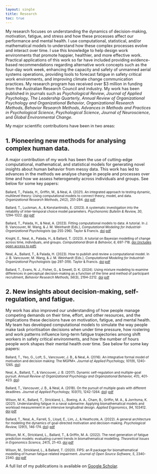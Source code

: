 ```yaml
---
layout: single
title: Research
toc: true
---
```


<style>
  body {
    font-size: 0.8em; /* Adjust font size just for this page */
  }
</style>

My research focuses on understanding the dynamics of decision-making, motivation, fatigue, and stress 
and how these processes affect our performance and mental health. I use computational, statistical, and/or mathematical 
models to understand how these complex processes evolve and interact over time. I use this knowledge 
to help design work environments that promote happier, healthier, and more effective work. Practical 
applications of this work so far have included providing evidence-based recommendations regarding 
alternative work concepts such as the four-day work week, enhancing the capacity and safety of unmanned 
aerial systems operations, providing tools to forecast fatigue in safety critical work environments, 
and improving climate change communication practices. My research program has received over $3 million 
in funding from the Australian Research Council and industry. My work has been published in journals 
such as _Psychological Review_, _Journal of Applied Psychology_, _The Leadership Quarterly_, _Annual Review of Organizational Psychology and Organizational Behavior_, 
_Organizational Research Methods_, _Behavior Research Methods_, _Advances in Methods and Practices in Psychological Science_,
_Psychological Science_, _Journal of Neuroscience_, and _Global Environmental Change_. 

My major scientific contributions have been in two areas:

## 1. Pioneering new methods for analysing complex human data.

A major contribution of my work has been the use of cutting-edge computational, mathematical, and statistical models for generating novel insights about human behavior
from messy data. This work has led to advances in the methods we analyse change in people and processes over time and how
we assess heterogeneity across individuals and groups. See below for some key papers:

<span style="font-size: 0.8em;">Ballard, T., Palada, H., Griffin, M., & Neal, A. (2021). An integrated approach to testing dynamic, multilevel theory: 
Using computational models to connect theory, model, and data. _Organizational Research Methods, 24_(2), 251-284. [doi](https://journals.sagepub.com/doi/full/10.1177/1094428119881209) [pdf](https://doi.org/10.31234/osf.io/3djt5)</span>

<span style="font-size: 0.8em;">Ballard, T., Luckman, A., & Konstantinidis, E. (2023). A systematic investigation into the reliability of inter-temporal choice 
model parameters. _Psychonomic Bulletin & Review, 30_, 1294-1322. [doi](https://link.springer.com/article/10.3758/s13423-022-02241-7) [pdf](https://doi.org/10.31234/osf.io/mvk67)</span>

<span style="font-size: 0.8em;">Ballard, T., Palada, H., & Neal, A. (2023). Fitting computational models to data: A tutorial. In J. B. Vancouver, M. Wang, & J. M. Weinhardt (Eds.), 
_Computational Modeling for Industrial-Organizational Psychologists_ (pp 255-296). Taylor & Francis. [doi](https://www.taylorfrancis.com/chapters/edit/10.4324/9781003388852-12/fitting-computational-models-data-timothy-ballard-hector-palada-andrew-neal) [pdf](/assets/docs/Fitting_computational_models_to_data_a_tutorial.pdf)</span>

<span style="font-size: 0.8em;">Knight, E., Neal, A., Palada, H., & Ballard, T. (2023). A tutorial on Bayesian modelling of change across time, individuals, and groups.
_Computational Brain & Behavior, 6_, 697-718. [doi (includes open access to pdf)](https://link.springer.com/article/10.1007/s42113-023-00173-6s)</span>

<span style="font-size: 0.8em;">Neal, A., Ballard, T., & Palada, H. (2023). How to publish and review a computational model. In J. B. Vancouver, M. Wang, & J. M. Weinhardt (Eds.), 
_Computational Modeling for Industrial-Organizational Psychologists_ (pp 297-319). Taylor & Francis. [doi](https://www.taylorfrancis.com/chapters/edit/10.4324/9781003388852-13/publish-review-computational-model-andrew-neal-timothy-ballard-hector-palada) [pdf](/assets/docs/How_to_publish_and_review_a_computational_model.pdf)</span>

<span style="font-size: 0.8em;">Ballard, T., Evans, N. J., Fisher, G., & Sewell, D. K. (2024). Using mixture modeling to examine differences in perceptual 
decision-making as a function of the time and method of participant recruitment, _Behavior Research Methods, 56_(3), 2194-2212. [doi](https://link.springer.com/article/10.3758/s13428-023-02142-0) [pdf](https://doi.org/10.31234/osf.io/w9d67)</span>


## 2. New insights about decision-making, self-regulation, and fatigue.

My work has also improved our understanding of how people manage competing demands on their time, effort, and other resources, and the implications these decisions have 
on motivation, fatigue, and mental health. My team has developed computational models to simulate the way people
make task prioritisation decisions when under time pressure, how rostering and work patterns influence long-term
fatigue trajectories among shift workers in safety critical environments, and how the number of hours people work
shapes their mental health over time. See below for some key papers:

<span style="font-size: 0.8em;">Ballard, T., Yeo, G., Loft, S., Vancouver, J. B., & Neal, A. (2016). An integrative formal model of motivation and decision making: 
The MGPM*. _Journal of Applied Psychology, 101_(9), 1240-1265. [doi](https://psycnet.apa.org/buy/2016-28692-001))</span>

<span style="font-size: 0.8em;">Neal, A., Ballard, T., & Vancouver, J. B. (2017). Dynamic self-regulation and multiple-goal pursuit. _Annual Review of Organizational Psychology and Organizational Behavior, 4_(1),
401-423. [doi](https://www.annualreviews.org/content/journals/10.1146/annurev-orgpsych-032516-113156))</span>

<span style="font-size: 0.8em;">Ballard, T., Vancouver, J. B., & Neal, A. (2018). On the pursuit of multiple goals with different deadlines. _Journal of Applied Psychology, 103_(11), 
1242-1264. [doi](https://doi.org/10.1037/apl0000304)) [pdf](/assets/docs/On_the_pursuit_of_multiple_goals_with_different_deadlines.pdf)</span>

<span style="font-size: 0.8em;">Wilson, M. K., Ballard, T., Strickland, L., Boeing, A. A., Cham, B., Griffin, M. A., & Jorritsma, K. (2021). Understanding fatigue in a naval submarine: Applying biomathematical models 
and workload measurement in an intensive longitudinal design. _Applied Ergonomics, 94_, 103412. [doi](https://doi.org/10.1016/j.apergo.2021.103412) [pdf](https://espace.curtin.edu.au/bitstream/handle/20.500.11937/83423/83405.pdf;jsessionid=6BA0809653F3A734618882E735BE2107?sequence=2)</span>

<span style="font-size: 0.8em;">Ballard, T., Neal, A., Farrell, S., Lloyd, E., Lim, J., & Heathcote, A. (2022). A general architecture for modeling the dynamics of goal-directed motivation and decision-making. 
_Psychological Review, 129_(1), 146-174. [doi](https://psycnet.apa.org/buy/2021-86665-001)) [pdf](https://doi.org/10.31234/osf.io/ubh54)</span>

<span style="font-size: 0.8em;">Wilson, M. K., Strickland, L., Ballard, T., & Griffin, M. A. (2022). The next generation of fatigue prediction models: 
evaluating current trends in biomathematical modelling. _Theoretical Issues in Ergonomics Science, 24_(1), 21-43. [doi](https://doi.org/10.1080/1463922X.2022.2144962) [pdf](https://doi.org/10.31234/osf.io/e8awh)</span>

<span style="font-size: 0.8em;">Wilson, M., Strickland, L., & Ballard, T. (2020). FIPS: an R package for biomathematical modelling of human fatigue related impairment. 
_Journal of Open Source Software, 5_, 2340-2340. [doi](https://doi.org/10.21105/joss.02340) [pdf](https://doi.org/10.31234/osf.io/43ya9)</span>


A full list of my publications is available on [Google Scholar](https://scholar.google.com.au/citations?user=czmZu04AAAAJ&hl=en).